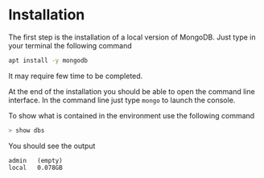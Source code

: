 # Installation

The first step is the installation of a local
version of MongoDB. Just type in your terminal
the following command
```bash
apt install -y mongodb
```
It may require few time to be completed.

At the end of the installation you should be
able to open the command line interface.
In the command line just type
`mongo` to launch the console.

To show what is contained in the environment
use the following command
```javascript
> show dbs
``` 
You should see the output
```
admin   (empty)
local   0.078GB
```
